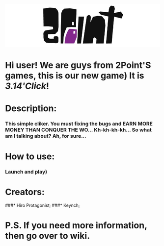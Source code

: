![GitHub Logo](Images/etrhWchPZ10.jpg)
# Hi user! We are guys from 2Point'S games, this is our new game) It is *3.14'Click*!


# Description:
### This simple cliker. You must fixing the bugs and EARN MORE MONEY THAN CONQUER THE WO... Kh-kh-kh-kh... So what am I talking about? Ah, for sure...

# How to use:
### Launch and play)

# Creators:
###* Hiro Protagonist;
###* Keynch;

# P.S. If you need more information, then go over to wiki.


